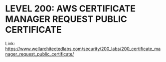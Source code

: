 # LEVEL 200: AWS CERTIFICATE MANAGER REQUEST PUBLIC CERTIFICATE

Link: https://www.wellarchitectedlabs.com/security/200_labs/200_certificate_manager_request_public_certificate/